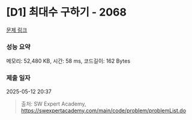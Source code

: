 # [D1] 최대수 구하기 - 2068 

[문제 링크](https://swexpertacademy.com/main/code/problem/problemDetail.do?contestProbId=AV5QQhbqA4QDFAUq) 

### 성능 요약

메모리: 52,480 KB, 시간: 58 ms, 코드길이: 162 Bytes

### 제출 일자

2025-05-12 20:37



> 출처: SW Expert Academy, https://swexpertacademy.com/main/code/problem/problemList.do